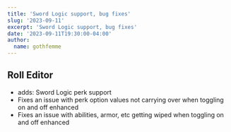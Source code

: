 ```yaml
---
title: 'Sword Logic support, bug fixes'
slug: '2023-09-11'
excerpt: 'Sword Logic support, bug fixes'
date: '2023-09-11T19:30:00-04:00'
author:
  name: gothfemme
---
```


## Roll Editor

- adds: Sword Logic perk support
- Fixes an issue with perk option values not carrying over when toggling on and off enhanced
- Fixes an issue with abilities, armor, etc getting wiped when toggling on and off enhanced